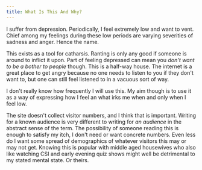 ```yaml
---
title: What Is This And Why?
---
```


I suffer from depression. Periodically, I feel extremely low and want to
vent. Chief among my feelings during these low periods are varying severities
of sadness and anger. Hence the name.

This exists as a tool for catharsis. Ranting is only any good if someone is
around to inflict it upon. Part of feeling depressed can mean you *don't
want to be a bother to people* though. This is a half-way house. The internet
is a great place to get angry because no one needs to listen to you if they
don't want to, but one can still feel listened to in a vacuous sort of way.

I don't really know how frequently I will use this. My aim though is to
use it as a way of expressing how I feel an what irks me when and only when
I feel low.

The site doesn't collect visitor numbers, and I think that is important.
Writing for a known audience is very different to writing for *an audience*
in the abstract sense of the term. The possibility of someone reading this
is enough to satisfy my itch, I don't need or want concrete numbers. Even
less do I want some spread of demographics of whatever visitors this may or may
not get. Knowing this is popular with middle aged housewives who also like
watching CSI and early evening quiz shows might well be detrimental to my
stated mental state. Or theirs.
